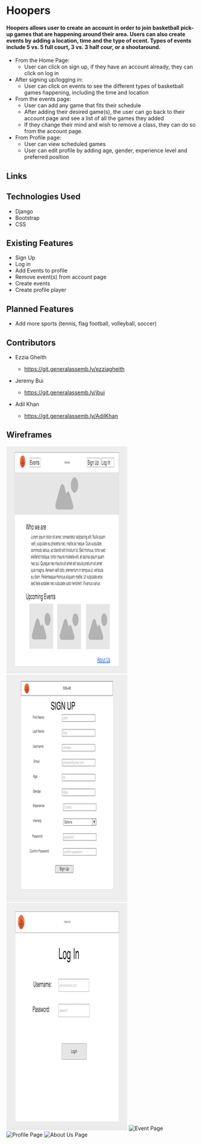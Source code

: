 # Hoopers

#### Hoopers allows user to create an account in order to join basketball pick-up games that are happening around their area. Users can also create events by adding a location, time and the type of ecent. Types of events include 5 vs. 5 full court, 3 vs. 3 half cour, or a shootaround. 


* From the Home Page:
    * User can click on sign up, if they have an account already, they can click on log in
* After signing up/logging in:
    * User can click on events to see the different types of basketball games happening, including the time and location
* From the events page:
    * User can add any game that fits their schedule
    * After adding their desired game(s), the user can go back to their account page and see a list of all the games they added
    * If they change their mind and wish to remove a class, they can do so from the account page. 
* From Profile page:
    * User can view scheduled games
    * User can edit profile by adding age, gender, experience level and preferred position

## Links



## Technologies Used

* Django
* Bootstrap
* CSS 

## Existing Features
* Sign Up
* Log in
* Add Events to profile
* Remove event(s) from account page
* Create events
* Create profile player

## Planned Features
* Add more sports (tennis, flag football, volleyball, soccer)


## Contributors

* Ezzia Gheith
    * https://git.generalassemb.ly/ezziagheith

* Jeremy Bui
    * https://git.generalassemb.ly/jbui

* Adil Khan
    * https://git.generalassemb.ly/AdilKhan



## Wireframes
![Home Page](/pick_up_game_app/static/wireframeimages/home.png)
![Sign Up Page](/pick_up_game_app/static/wireframeimages/signup.png)
![Log In Page](/pick_up_game_app/static/wireframeimages/login.png)
![Event Page](/public/assets/wireframeimages/events.png)
![Profile Page](/public/assets/wireframeimages/profile.png)
![About Us Page](/public/assets/wireframeimages/aboutus.png)